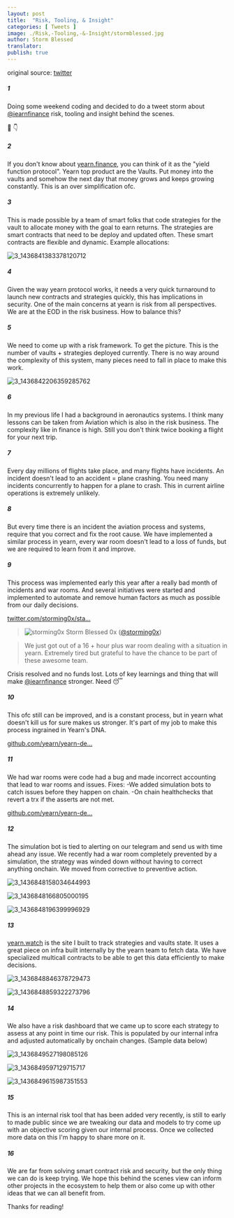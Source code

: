```yaml
---
layout: post
title:  "Risk, Tooling, & Insight"
categories: [ Tweets ]
image: ./Risk,-Tooling,-&-Insight/stormblessed.jpg
author: Storm Blessed
translator:
publish: true
---
```


original source: [twitter](https://twitter.com/storming0x/status/1436851219864059906)

##### 1
Doing some weekend coding and decided to do a tweet storm about [@iearnfinance](https://twitter.com/iearnfinance) risk, tooling and insight behind the scenes.

🧵 👇

##### 2
If you don't know about [yearn.finance](http://yearn.finance), you can think of it as the "yield function protocol". Yearn top product are the Vaults. Put money into the vaults and somehow the next day that money grows and keeps growing constantly. This is an over simplification ofc.

##### 3
This is made possible by a team of smart folks that code strategies for the vault to allocate money with the goal to earn returns. The strategies are smart contracts that need to be deploy and updated often. These smart contracts are flexible and dynamic. Example allocations:

![3_1436841383378120712](3_1436841383378120712.jpg)

##### 4
Given the way yearn protocol works, it needs a very quick turnaround to launch new contracts and strategies quickly, this has implications in security. One of the main concerns at yearn is risk from all perspectives. We are at the EOD in the risk business. How to balance this?

##### 5
We need to come up with a risk framework. To get the picture. This is the number of vaults + strategies deployed currently. There is no way around the complexity of this system, many pieces need to fall in place to make this work.

![3_1436842206359285762](3_1436842206359285762.jpg)

##### 6
In my previous life I had a background in aeronautics systems. I think many lessons can be taken from Aviation which is also in the risk business. The complexity like in finance is high. Still you don't think twice booking a flight for your next trip.

##### 7
Every day millions of flights take place, and many flights have incidents. An incident doesn't lead to an accident = plane crashing. You need many incidents concurrently to happen for a plane to crash. This in current airline operations is extremely unlikely.

##### 8
But every time there is an incident the aviation process and systems, require that you correct and fix the root cause. We have implemented a similar process in yearn, every war room doesn't lead to a loss of funds, but we are required to learn from it and improve.

##### 9
This process was implemented early this year after a really bad month of incidents and war rooms. And several initiatives were started and implemented to automate and remove human factors as much as possible from our daily decisions.

[twitter.com/storming0x/sta…](https://twitter.com/storming0x/status/1395452522840608768?s=20)

> ![storming0x](storming0x-881012267675820034.jpg)
> Storm Blessed 0x ([@storming0x](https://twitter.com/storming0x))

> We just got out of a 16 + hour plus war room dealing with a situation in yearn. Extremely tired but grateful to have the chance to be part of these awesome team.

Crisis resolved and no funds lost. Lots of key learnings and thing that will make [@iearnfinance](https://twitter.com/iearnfinance) stronger. Need 😴

##### 10
This ofc still can be improved, and is a constant process, but in yearn what doesn't kill us for sure makes us stronger. It's part of my job to make this process ingrained in Yearn's DNA.

[github.com/yearn/yearn-de…](https://github.com/yearn/yearn-devdocs/blob/master/docs/developers/v2/EMERGENCY.md)

##### 11
We had war rooms were code had a bug and made incorrect accounting that lead to war rooms and issues.
Fixes:
-We added simulation bots to catch issues before they happen on chain.
-On chain healthchecks that revert a trx if the asserts are not met.

[github.com/yearn/yearn-de…](https://github.com/yearn/yearn-devdocs/blob/master/docs/developers/v2/DEPLOYMENT.md#health-checks)

##### 12
The simulation bot is tied to alerting on our telegram and send us with time ahead any issue. We recently had a war room completely prevented by a simulation, the strategy was winded down without having to correct anything onchain. We moved from corrective to preventive action.

![3_1436848158034644993](3_1436848158034644993.jpg)

![3_1436848166805000195](3_1436848166805000195.jpg)

![3_1436848196399996929](3_1436848196399996929.jpg)

##### 13
[yearn.watch](http://yearn.watch) is the site I built to track strategies and vaults state. It uses a great piece on infra built internally by the yearn team to fetch data. We have specialized multicall contracts to be able to get this data efficiently to make decisions.

![3_1436848846378729473](3_1436848846378729473.jpg)

![3_1436848859322273796](3_1436848859322273796.jpg)

##### 14
We also have a risk dashboard that we came up to score each strategy to assess at any point in time our risk. This is populated by our internal infra and adjusted automatically by onchain changes.
(Sample data below)

![3_1436849527198085126](3_1436849527198085126.jpg)

![3_1436849597129715717](3_1436849597129715717.jpg)

![3_1436849615987351553](3_1436849615987351553.jpg)

##### 15
This is an internal risk tool that has been added very recently, is still to early to made public since we are tweaking our data and models to try come up with an objective scoring given our internal process. Once we collected more data on this I'm happy to share more on it.

##### 16
We are far from solving smart contract risk and security, but the only thing we can do is keep trying. We hope this behind the scenes view can inform other projects in the ecosystem to help them or also come up with other ideas that we can all benefit from.

Thanks for reading!
